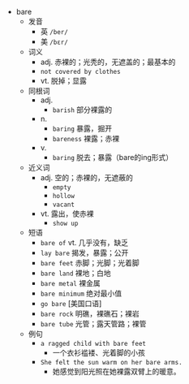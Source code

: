 - bare
  - 发音
    - 英 `/ber/`
    - 美 `/bɛr/`
  - 词义
    - adj. 赤裸的；光秃的，无遮盖的；最基本的
    - `not covered by clothes`
    - vt. 脱掉；显露
  - 同根词
    - adj.
      - `barish` 部分裸露的
    - n.
      - `baring` 暴露，掘开
      - `bareness` 裸露；赤裸
    - v.
      - `baring` 脱去；暴露（bare的ing形式）
  - 近义词
    - adj. 空的；赤裸的，无遮蔽的
      - `empty`
      - `hollow`
      - `vacant`
    - vt. 露出，使赤裸
      - `show up`
  - 短语
    - `bare of` vt. 几乎没有，缺乏 
    - `lay bare` 揭发，暴露；公开 
    - `bare feet` 赤脚；光脚；光着脚 
    - `bare land` 裸地；白地 
    - `bare metal` 裸金属 
    - `bare minimum` 绝对最小值 
    - `go bare` [美国口语] 
    - `bare rock` 明礁，裸礁石；裸岩 
    - `bare tube` 光管；露天管路；裸管 
  - 例句
    - `a ragged child with bare feet`
      - 一个衣衫褴褛、光着脚的小孩
    - `She felt the sun warm on her bare arms.`
      - 她感觉到阳光照在她裸露双臂上的暖意。

